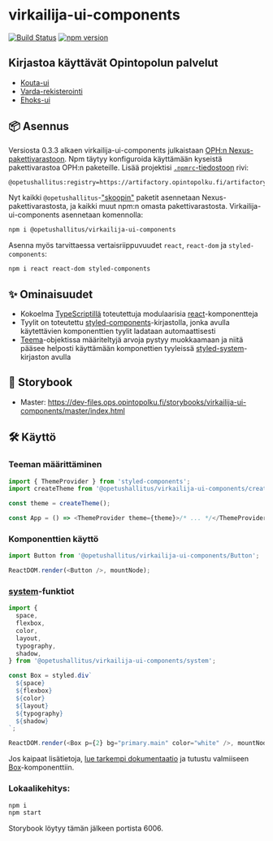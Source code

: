 # virkailija-ui-components

[![Build Status](https://travis-ci.org/Opetushallitus/virkailija-ui-components.svg?branch=master)](https://travis-ci.org/Opetushallitus/virkailija-ui-components) [![npm version](https://badge.fury.io/js/%40opetushallitus%2Fvirkailija-ui-components.svg)](https://badge.fury.io/js/%40opetushallitus%2Fvirkailija-ui-components)

## Kirjastoa käyttävät Opintopolun palvelut

- [Kouta-ui](https://github.com/opetushallitus/kouta-ui)
- [Varda-rekisterointi](https://github.com/Opetushallitus/varda-rekisterointi)
- [Ehoks-ui](https://github.com/Opetushallitus/ehoks-ui)

## 📦 Asennus

Versiosta 0.3.3 alkaen virkailija-ui-components julkaistaan [OPH:n Nexus-pakettivarastoon](https://artifactory.opintopolku.fi/artifactory/repository/oph-opintopolku-npm/). Npm täytyy konfiguroida käyttämään kyseistä pakettivarastoa OPH:n paketeille. Lisää projektisi [`.npmrc`-tiedostoon](https://docs.npmjs.com/configuring-npm/npmrc.html) rivi:

```bash
@opetushallitus:registry=https://artifactory.opintopolku.fi/artifactory/repository/oph-opintopolku-npm/
```

Nyt kaikki `@opetushallitus`-["skoopin"](https://docs.npmjs.com/using-npm/scope.html) paketit asennetaan Nexus-pakettivarastosta, ja kaikki muut npm:n omasta pakettivarastosta. Virkailija-ui-components asennetaan komennolla:

```bash
npm i @opetushallitus/virkailija-ui-components
```

Asenna myös tarvittaessa vertaisriippuvuudet `react`, `react-dom` ja `styled-components`:

```bash
npm i react react-dom styled-components
```

## ✨ Ominaisuudet

- Kokoelma [TypeScriptillä](https://www.typescriptlang.org/index.html) toteutettuja modulaarisia [react](https://reactjs.org/)-komponentteja
- Tyylit on toteutettu [styled-components](https://www.styled-components.com/)-kirjastolla, jonka avulla käytettävien komponenttien tyylit ladataan automaattisesti
- [Teema](https://github.com/Opetushallitus/virkailija-ui-components/blob/master/src/createTheme/index.ts)-objektissa määriteltyjä arvoja pystyy muokkaamaan ja niitä pääsee helposti käyttämään komponettien tyyleissä [styled-system](https://styled-system.com)-kirjaston avulla

## 📖 Storybook

- Master: https://dev-files.ops.opintopolku.fi/storybooks/virkailija-ui-components/master/index.html

## 🛠️ Käyttö

### Teeman määrittäminen

```javascript
import { ThemeProvider } from 'styled-components';
import createTheme from '@opetushallitus/virkailija-ui-components/createTheme';

const theme = createTheme();

const App = () => <ThemeProvider theme={theme}>/* ... */</ThemeProvider>;
```

### Komponenttien käyttö

```javascript
import Button from '@opetushallitus/virkailija-ui-components/Button';

ReactDOM.render(<Button />, mountNode);
```

### [system](https://github.com/Opetushallitus/virkailija-ui-components/blob/master/src/system.ts)-funktiot

```javascript
import {
  space,
  flexbox,
  color,
  layout,
  typography,
  shadow,
} from '@opetushallitus/virkailija-ui-components/system';

const Box = styled.div`
  ${space}
  ${flexbox}
  ${color}
  ${layout}
  ${typography}
  ${shadow}
`;

ReactDOM.render(<Box p={2} bg="primary.main" color="white" />, mountNode);
```

Jos kaipaat lisätietoja, [lue tarkempi dokumentaatio](https://styled-system.com) ja tutustu valmiiseen [Box](https://github.com/Opetushallitus/virkailija-ui-components/blob/master/src/Box/index.tsx)-komponenttiin.

### Lokaalikehitys: 

```bash
npm i
npm start
```

Storybook löytyy tämän jälkeen portista 6006.
